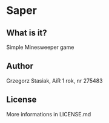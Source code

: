 # Saper



## What is it?

Simple Minesweeper game

## Author
Grzegorz Stasiak, AiR 1 rok, nr 275483

## License
More informations in LICENSE.md